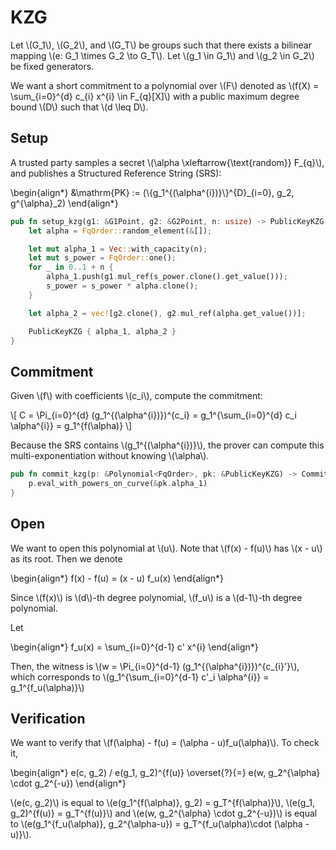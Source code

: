 # KZG

Let \\(G_1\\), \\(G_2\\), and \\(G_T\\) be groups such that there exists a bilinear mapping \\(e: G_1 \times G_2 \to G_T\\). Let \\(g_1 \in G_1\\) and \\(g_2 \in G_2\\) be fixed generators.

We want a short commitment to a polynomial over \\(F\\) denoted as \\(f(X) = \sum_{i=0}^{d} c_{i} x^{i} \in F_{q}[X]\\) with a public maximum degree bound \\(D\\) such that \\(d \leq D\\).

## Setup

A trusted party samples a secret \\(\alpha \xleftarrow{\text{random}} F_{q}\\), and publishes a Structured Reference String (SRS):

\begin{align*}
    &\mathrm{PK} := (\\{g_1^{(\alpha^{i})}\\}^{D}_{i=0}, g_2, g^{\alpha}_2)
\end{align*}

```rust
pub fn setup_kzg(g1: &G1Point, g2: &G2Point, n: usize) -> PublicKeyKZG {
    let alpha = FqOrder::random_element(&[]);

    let mut alpha_1 = Vec::with_capacity(n);
    let mut s_power = FqOrder::one();
    for _ in 0..1 + n {
        alpha_1.push(g1.mul_ref(s_power.clone().get_value()));
        s_power = s_power * alpha.clone();
    }

    let alpha_2 = vec![g2.clone(), g2.mul_ref(alpha.get_value())];

    PublicKeyKZG { alpha_1, alpha_2 }
}
```

## Commitment

Given \\(f\\) with coefficients \\(c_i\\), compute the commitment:

\\[
    C = \Pi_{i=0}^{d} (g_1^{(\alpha^{i})})^{c_i} = g_1^{\sum_{i=0}^{d} c_i \alpha^{i}} = g_1^{f(\alpha)}
\\]

Because the SRS contains \\(g_1^{(\alpha^{i})}\\), the prover can compute this multi-exponentiation without knowing \\(\alpha\\).

```rust
pub fn commit_kzg(p: &Polynomial<FqOrder>, pk: &PublicKeyKZG) -> CommitmentKZG {
    p.eval_with_powers_on_curve(&pk.alpha_1)
}
```

## Open

We want to open this polynomial at \\(u\\). Note that \\(f(x) - f(u)\\) has \\(x - u\\) as its root. Then we denote 

\begin{align*}
    f(x) - f(u) = (x - u) f_u(x)
\end{align*}

Since \\(f(x)\\) is \\(d\\)-th degree polynomial, \\(f_u\\) is a \\(d-1\\)-th degree polynomial.

Let 

\begin{align*}
    f_u(x) = \sum_{i=0}^{d-1} c' x^{i}
\end{align*}

Then, the witness is \\(w = \Pi_{i=0}^{d-1} (g_1^{(\alpha^{i})})^{c_{i}'}\\), which corresponds to \\(g_1^{\sum_{i=0}^{d-1} c'_i \alpha^{i}} = g_1^{f_u(\alpha)}\\)

## Verification

We want to verify that \\(f(\alpha) - f(u) = (\alpha - u)f_u(\alpha)\\). To check it, 

\begin{align*}
    e(c, g_2) / e(g_1, g_2)^{f(u)} \overset{?}{=} e(w, g_2^{\alpha} \cdot g_2^{-u})
\end{align*}

\\(e(c, g_2)\\) is equal to \\(e(g_1^{f(\alpha)}, g_2) = g_T^{f(\alpha)}\\), \\(e(g_1, g_2)^{f(u)} = g_T^{f(u)}\\) and \\(e(w, g_2^{\alpha} \cdot g_2^{-u})\\) is equal to \\(e(g_1^{f_u(\alpha)}, g_2^{\alpha-u}) = g_T^{f_u(\alpha)\cdot (\alpha - u)}\\).